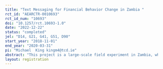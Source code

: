 ```yaml
---
title: "Text Messaging for Financial Behavior Change in Zambia "
rct_id: "AEARCTR-0010693"
rct_id_num: "10693"
doi: "10.1257/rct.10693-1.0"
date: "2022-12-22"
status: "completed"
jel: "D14, G21, G41, G51, D90"
start_year: "2018-11-01"
end_year: "2020-03-31"
pi: "Michael  King kingm4@tcd.ie"
abstract: "This project is a large-scale field experiment in Zambia, which uses a multi-armed text-messaging intervention with ~80,000 households to: 1) identify the behavioral barriers that lead to low engagement with formal financial services amongst those using the services; and 2) test strategies to help people overcome those barriers to increase engagement and financial security. The experiment will provide some of the first evidence on the impact of conversational, two-way text messaging designed to encourage savings and improve loan repayment behaviors through Q&A capabilities and efforts to enhance trust in formal financial products."
layout: registration
---
```


